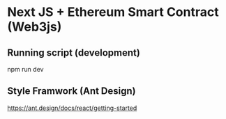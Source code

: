 # Next JS + Ethereum Smart Contract (Web3js)

## Running script (development)
npm run dev

## Style Framwork (Ant Design)
https://ant.design/docs/react/getting-started

